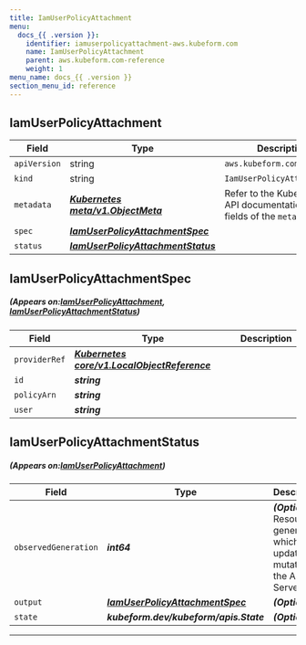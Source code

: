 ```yaml
---
title: IamUserPolicyAttachment
menu:
  docs_{{ .version }}:
    identifier: iamuserpolicyattachment-aws.kubeform.com
    name: IamUserPolicyAttachment
    parent: aws.kubeform.com-reference
    weight: 1
menu_name: docs_{{ .version }}
section_menu_id: reference
---
```


## IamUserPolicyAttachment
| Field | Type | Description |
| ------ | ----- | ----------- |
| `apiVersion` | string | `aws.kubeform.com/v1alpha1` |
|    `kind` | string | `IamUserPolicyAttachment` |
| `metadata` | ***[Kubernetes meta/v1.ObjectMeta](https://kubernetes.io/docs/reference/generated/kubernetes-api/v1.13/#objectmeta-v1-meta)***|Refer to the Kubernetes API documentation for the fields of the `metadata` field.|
| `spec` | ***[IamUserPolicyAttachmentSpec](#IamUserPolicyAttachmentSpec)***||
| `status` | ***[IamUserPolicyAttachmentStatus](#IamUserPolicyAttachmentStatus)***||
## IamUserPolicyAttachmentSpec
##### (Appears on:[IamUserPolicyAttachment](#IamUserPolicyAttachment), [IamUserPolicyAttachmentStatus](#IamUserPolicyAttachmentStatus))
| Field | Type | Description |
| ------ | ----- | ----------- |
| `providerRef` | ***[Kubernetes core/v1.LocalObjectReference](https://kubernetes.io/docs/reference/generated/kubernetes-api/v1.13/#localobjectreference-v1-core)***||
| `id` | ***string***||
| `policyArn` | ***string***||
| `user` | ***string***||
## IamUserPolicyAttachmentStatus
##### (Appears on:[IamUserPolicyAttachment](#IamUserPolicyAttachment))
| Field | Type | Description |
| ------ | ----- | ----------- |
| `observedGeneration` | ***int64***| ***(Optional)*** Resource generation, which is updated on mutation by the API Server.|
| `output` | ***[IamUserPolicyAttachmentSpec](#IamUserPolicyAttachmentSpec)***| ***(Optional)*** |
| `state` | ***kubeform.dev/kubeform/apis.State***| ***(Optional)*** |
---
